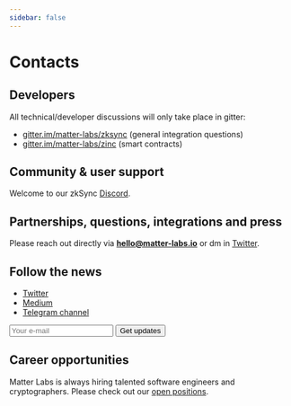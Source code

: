 ```yaml
---
sidebar: false
---
```


# Contacts

## Developers

All technical/developer discussions will only take place in gitter:

- [gitter.im/matter-labs/zksync](https://gitter.im/matter-labs/zksync) (general integration questions)
- [gitter.im/matter-labs/zinc](https://gitter.im/matter-labs/zinc) (smart contracts)

## Community & user support

Welcome to our zkSync [Discord](https://discord.gg/px2aR7w).

## Partnerships, questions, integrations and press

Please reach out directly via **hello@matter-labs.io** or dm in [Twitter](https://twitter.com/the_matter_labs).

## Follow the news

- [Twitter](https://twitter.com/the_matter_labs)
- [Medium](https://medium.com/matter-labs)
- [Telegram channel](https://t.me/zksync)

<form
action="//dev.us4.list-manage.com/subscribe/post?u=ef8545da9c594ae082297352d&amp;id=fa715c9af0"
method="post"
id="mc-embedded-subscribe-form"
name="mc-embedded-subscribe-form"
target="_blank"
novalidate
>
<div id="mc_embed_signup_scroll">
    <!-- <label for="mce-EMAIL">Email Address </label> -->
    <input
        aria-label="Search"
        type="email"
        value
        name="EMAIL"
        id="mce-EMAIL"
        placeholder="Your e-mail"
        class="newsletter-input"
    />
    <input
        type="submit"
        value="Get updates"
        name="subscribe"
        id="mc-embedded-subscribe"
        class="newsletter-button"
    />
    <!-- real people should not fill this in and expect good things - do not remove this or risk form bot signups-->
    <div style="position: absolute; left: -5000px;" aria-hidden="true">
    <input type="text" name="b_ef8545da9c594ae082297352d_fa715c9af0" tabindex="-1" value />
    </div>
</div>
</form>

## Career opportunities

Matter Labs is always hiring talented software engineers and cryptographers. Please check out our
[open positions](https://www.notion.so/matterlabs/Career-at-Matter-Labs-4a69ed0f7acb45c89f662cf12dbc2464).
